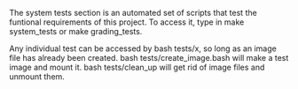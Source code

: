 The system tests section is an automated set of scripts that test the funtional requirements of this project. 
To access it, type in make system_tests or make grading_tests.

Any individual test can be accessed by bash tests/x, so long as an image file has already been created.
bash tests/create_image.bash will make a test image and mount it.
bash tests/clean_up will get rid of image files and unmount them.

